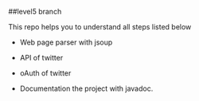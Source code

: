 ##level5 branch

This repo helps you to understand all steps listed below 

 - Web page parser with jsoup

 - API of twitter

 - oAuth of twitter

 - Documentation the project with javadoc.
